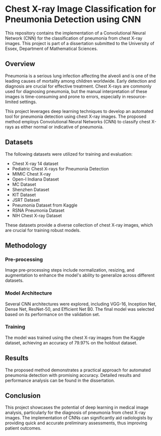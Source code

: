# Chest X-ray Image Classification for Pneumonia Detection using CNN

This repository contains the implementation of a Convolutional Neural Network (CNN) for the classification of pneumonia from chest X-ray images. This project is part of a dissertation submitted to the University of Essex, Department of Mathematical Sciences.

## Overview

Pneumonia is a serious lung infection affecting the alveoli and is one of the leading causes of mortality among children worldwide. Early detection and diagnosis are crucial for effective treatment. Chest X-rays are commonly used for diagnosing pneumonia, but the manual interpretation of these images is time-consuming and prone to errors, especially in resource-limited settings.

This project leverages deep learning techniques to develop an automated tool for pneumonia detection using chest X-ray images. The proposed method employs Convolutional Neural Networks (CNN) to classify chest X-rays as either normal or indicative of pneumonia.

## Datasets

The following datasets were utilized for training and evaluation:

- Chest X-ray 14 dataset
- Pediatric Chest X-rays for Pneumonia Detection
- MIMIC Chest X-ray
- Open-I Indiana Dataset
- MC Dataset
- Shenzhen Dataset
- KIT Dataset
- JSRT Dataset
- Pneumonia Dataset from Kaggle
- RSNA Pneumonia Dataset
- NIH Chest X-ray Dataset

These datasets provide a diverse collection of chest X-ray images, which are crucial for training robust models.

## Methodology

### Pre-processing

Image pre-processing steps include normalization, resizing, and augmentation to enhance the model's ability to generalize across different datasets.

### Model Architecture

Several CNN architectures were explored, including VGG-16, Inception Net, Dense Net, ResNet-50, and Efficient Net B0. The final model was selected based on its performance on the validation set.

### Training

The model was trained using the chest X-ray images from the Kaggle dataset, achieving an accuracy of 79.97% on the holdout dataset.

## Results

The proposed method demonstrates a practical approach for automated pneumonia detection with promising accuracy. Detailed results and performance analysis can be found in the dissertation.

## Conclusion

This project showcases the potential of deep learning in medical image analysis, particularly for the diagnosis of pneumonia from chest X-ray images. The implementation of CNNs can significantly aid radiologists by providing quick and accurate preliminary assessments, thus improving patient outcomes.
